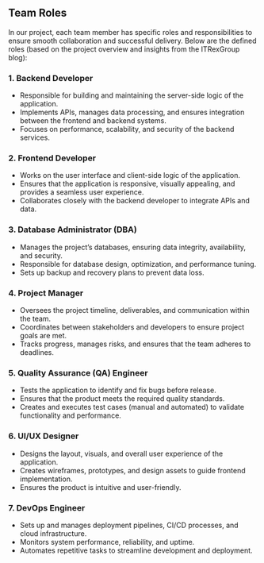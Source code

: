 ## Team Roles

In our project, each team member has specific roles and responsibilities to ensure smooth collaboration and successful delivery. Below are the defined roles (based on the project overview and insights from the ITRexGroup blog):

### 1. Backend Developer
- Responsible for building and maintaining the server-side logic of the application.  
- Implements APIs, manages data processing, and ensures integration between the frontend and backend systems.  
- Focuses on performance, scalability, and security of the backend services.  

### 2. Frontend Developer
- Works on the user interface and client-side logic of the application.  
- Ensures that the application is responsive, visually appealing, and provides a seamless user experience.  
- Collaborates closely with the backend developer to integrate APIs and data.  

### 3. Database Administrator (DBA)
- Manages the project’s databases, ensuring data integrity, availability, and security.  
- Responsible for database design, optimization, and performance tuning.  
- Sets up backup and recovery plans to prevent data loss.  

### 4. Project Manager
- Oversees the project timeline, deliverables, and communication within the team.  
- Coordinates between stakeholders and developers to ensure project goals are met.  
- Tracks progress, manages risks, and ensures that the team adheres to deadlines.  

### 5. Quality Assurance (QA) Engineer
- Tests the application to identify and fix bugs before release.  
- Ensures that the product meets the required quality standards.  
- Creates and executes test cases (manual and automated) to validate functionality and performance.  

### 6. UI/UX Designer
- Designs the layout, visuals, and overall user experience of the application.  
- Creates wireframes, prototypes, and design assets to guide frontend implementation.  
- Ensures the product is intuitive and user-friendly.  

### 7. DevOps Engineer
- Sets up and manages deployment pipelines, CI/CD processes, and cloud infrastructure.  
- Monitors system performance, reliability, and uptime.  
- Automates repetitive tasks to streamline development and deployment.  
